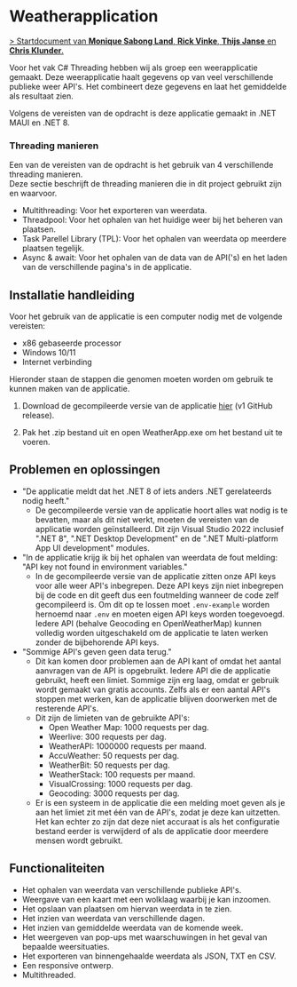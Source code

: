 # Weatherapplication

[> Startdocument van **Monique Sabong Land**, **Rick Vinke**, **Thijs Janse** en **Chris Klunder**.](./start-document/WEATHERAPPLICATION-STARTDOCUMENT.md)

Voor het vak C# Threading hebben wij als groep een weerapplicatie gemaakt.
Deze weerapplicatie haalt gegevens op van veel verschillende publieke weer API's.
Het combineert deze gegevens en laat het gemiddelde als resultaat zien.

Volgens de vereisten van de opdracht is deze applicatie gemaakt in .NET MAUI en .NET 8.

### Threading manieren
Een van de vereisten van de opdracht is het gebruik van 4 verschillende threading manieren.  
Deze sectie beschrijft de threading manieren die in dit project gebruikt zijn en waarvoor.

- Multithreading: Voor het exporteren van weerdata.
- Threadpool: Voor het ophalen van het huidige weer bij het beheren van plaatsen.
- Task Parellel Library (TPL): Voor het ophalen van weerdata op meerdere plaatsen tegelijk.
- Async & await: Voor het ophalen van de data van de API('s) en het laden van de verschillende pagina's in de applicatie.

## Installatie handleiding
Voor het gebruik van de applicatie is een computer nodig met de volgende vereisten:  
   - x86 gebaseerde processor
   - Windows 10/11
   - Internet verbinding

Hieronder staan de stappen die genomen moeten worden om gebruik te kunnen maken van de applicatie.
                                
1. Download de gecompileerde versie van de applicatie [hier](https://github.com/rickv21/csharp-threading-herkansing/releases/download/v1/WeatherApp.zip) (v1 GitHub release).

2. Pak het .zip bestand uit en open WeatherApp.exe om het bestand uit te voeren.

## Problemen en oplossingen

- "De applicatie meldt dat het .NET 8 of iets anders .NET gerelateerds nodig heeft."
   - De gecompileerde versie van de applicatie hoort alles wat nodig is te bevatten, maar als dit niet werkt, moeten de vereisten van de applicatie worden geïnstalleerd.
     Dit zijn Visual Studio 2022 inclusief ".NET 8", ".NET Desktop Development" en de ".NET Multi-platform App UI development" modules.
- "In de applicatie krijg ik bij het ophalen van weerdata de fout melding: "API key not found in environment variables."
    - In de gecompileerde versie van de applicatie zitten onze API keys voor alle weer API's inbegrepen. Deze API keys zijn niet inbegrepen bij de code en dit geeft dus een foutmelding wanneer de code zelf gecompileerd is. Om dit op te lossen moet `.env-example` worden hernoemd naar `.env` en moeten eigen API keys worden toegevoegd. Iedere API (behalve Geocoding en OpenWeatherMap) kunnen volledig worden uitgeschakeld om de applicatie te laten werken zonder de bijbehorende API keys. 
- "Sommige API's geven geen data terug."  
    - Dit kan komen door problemen aan de API kant of omdat het aantal aanvragen van de API is opgebruikt. Iedere API die de applicatie gebruikt, heeft een limiet. Sommige zijn erg laag, omdat er gebruik wordt gemaakt van gratis accounts. Zelfs als er een aantal API's stoppen met werken, kan de applicatie blijven doorwerken met de resterende API's.
    - Dit zijn de limieten van de gebruikte API's:
        - Open Weather Map: 1000 requests per dag.
        - Weerlive: 300 requests per dag.
        - WeatherAPI: 1000000 requests per maand.
        - AccuWeather: 50 requests per dag.
        - WeatherBit: 50 requests per dag.
        - WeatherStack: 100 requests per maand.
        - VisualCrossing: 1000 requests per dag.
        - Geocoding: 3000 requests per dag.
   - Er is een systeem in de applicatie die een melding moet geven als je aan het limiet zit met één van de API's, zodat je deze kan uitzetten. Het kan echter zo zijn dat deze niet accuraat is als het configuratie bestand eerder is verwijderd of als de applicatie door meerdere mensen wordt gebruikt.

## Functionaliteiten

- Het ophalen van weerdata van verschillende publieke API's.
- Weergave van een kaart met een wolklaag waarbij je kan inzoomen.
- Het opslaan van plaatsen om hiervan weerdata in te zien.
- Het inzien van weerdata van verschillende dagen.
- Het inzien van gemiddelde weerdata van de komende week.
- Het weergeven van pop-ups met waarschuwingen in het geval van bepaalde weersituaties.
- Het exporteren van binnengehaalde weerdata als JSON, TXT en CSV.
- Een responsive ontwerp.
- Multithreaded.